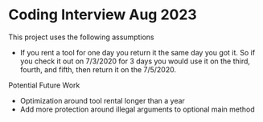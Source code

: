 # Coding Interview Aug 2023
This project uses the following assumptions
- If you rent a tool for one day you return it the same day you got it. So if you check it out on 7/3/2020
    for 3 days you would use it on the third, fourth, and fifth, then return it on the 7/5/2020.
    
Potential Future Work
- Optimization around tool rental longer than a year
- Add more protection around illegal arguments to optional main method